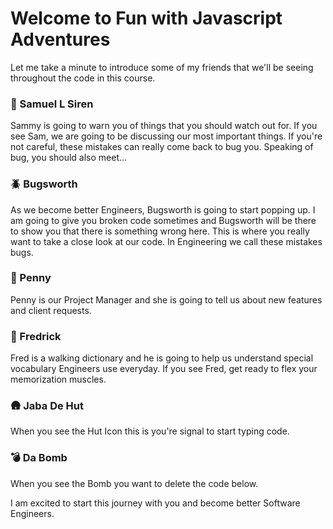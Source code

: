 # Welcome to Fun with Javascript Adventures
Let me take a minute to introduce some of my friends that we'll be seeing throughout the code in this course.

### 🚨 Samuel L Siren
Sammy is going to warn you of things that you should watch out for. If you see Sam, we are going to be discussing our most important things. If you're not careful, these mistakes can really come back to bug you. Speaking of bug, you should also meet...

### 🪲 Bugsworth
As we become better Engineers, Bugsworth is going to start popping up. I am going to give you broken code sometimes and Bugsworth will be there to show you that there is something wrong here. This is where you really want to take a close look at our code. In Engineering we call these mistakes bugs.

### 🐼 Penny
Penny is our Project Manager and she is going to tell us about new features and client requests.

### 🦊 Fredrick
Fred is a walking dictionary and he is going to help us understand special vocabulary Engineers use everyday. If you see Fred, get ready to flex your memorization muscles.

### 🛖 Jaba De Hut
When you see the Hut Icon this is you're signal to start typing code. 

### 💣 Da Bomb
When you see the Bomb you want to delete the code below.

I am excited to start this journey with you and become better Software Engineers. 